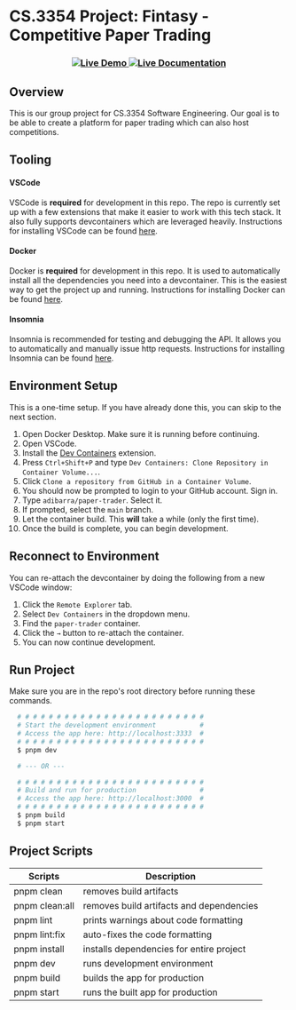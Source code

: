 # CS.3354 Project: Fintasy - Competitive Paper Trading

<h3 align="center">
  <a href="https://fintasy.adibarra.com">
    <img src="https://img.shields.io/badge/Live Demo-offline-red" alt="Live Demo">
  </a>
  <a href="https://adibarra.github.io/paper-trader/">
    <img src="https://img.shields.io/badge/Documentation-online-green" alt="Live Documentation">
  </a>
  <br />
</h3>

## Overview
This is our group project for CS.3354 Software Engineering.
Our goal is to be able to create a platform for paper trading which can also host competitions.

## Tooling
#### VSCode
VSCode is **required** for development in this repo. The repo is currently set up with a few extensions that make it easier to work with this tech stack. It also fully supports devcontainers which are leveraged heavily. Instructions for installing VSCode can be found [here](https://code.visualstudio.com/download).

#### Docker
Docker is **required** for development in this repo. It is used to automatically install all the dependencies you need into a devcontainer. This is the easiest way to get the project up and running. Instructions for installing Docker can be found [here](https://www.docker.com/products/docker-desktop/).

#### Insomnia
Insomnia is recommended for testing and debugging the API. It allows you to automatically and manually issue http requests. Instructions for installing Insomnia can be found [here](https://insomnia.rest/download).

## Environment Setup
This is a one-time setup. If you have already done this, you can skip to the next section.
1.  Open Docker Desktop. Make sure it is running before continuing.
2.  Open VSCode.
3.  Install the [Dev Containers](https://marketplace.visualstudio.com/items?itemName=ms-vscode-remote.remote-containers) extension.
4.  Press `Ctrl+Shift+P` and type `Dev Containers: Clone Repository in Container Volume...`.
5.  Click `Clone a repository from GitHub in a Container Volume`.
6.  You should now be prompted to login to your GitHub account. Sign in.
7.  Type `adibarra/paper-trader`. Select it.
8.  If prompted, select the `main` branch.
9.  Let the container build. This **will** take a while (only the first time).
10. Once the build is complete, you can begin development.

## Reconnect to Environment
You can re-attach the devcontainer by doing the following from a new VSCode window:
1. Click the `Remote Explorer` tab.
2. Select `Dev Containers` in the dropdown menu.
3. Find the `paper-trader` container.
4. Click the `→` button to re-attach the container.
5. You can now continue development.

## Run Project
Make sure you are in the repo's root directory before running these commands.
```bash
  # # # # # # # # # # # # # # # # # # # # # # # #
  # Start the development environment           #
  # Access the app here: http://localhost:3333  #
  # # # # # # # # # # # # # # # # # # # # # # # #
  $ pnpm dev

  # --- OR ---

  # # # # # # # # # # # # # # # # # # # # # # # #
  # Build and run for production                #
  # Access the app here: http://localhost:3000  #
  # # # # # # # # # # # # # # # # # # # # # # # #
  $ pnpm build
  $ pnpm start
```

## Project Scripts
| Scripts            | Description                                  |
|--------------------|----------------------------------------------|
| pnpm clean         | removes build artifacts                      |
| pnpm clean:all     | removes build artifacts and dependencies     |
| pnpm lint          | prints warnings about code formatting        |
| pnpm lint:fix      | auto-fixes the code formatting               |
| pnpm install       | installs dependencies for entire project     |
| pnpm dev           | runs development environment                 |
| pnpm build         | builds the app for production                |
| pnpm start         | runs the built app for production            |
